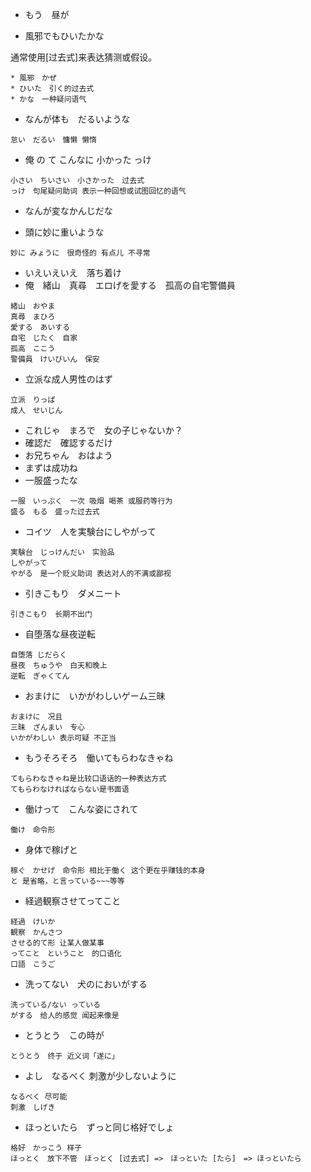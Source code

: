 * もう　昼が

* 風邪でもひいたかな

通常使用[过去式]来表达猜测或假设。

```Text
* 風邪　かぜ
* ひいた　引く的过去式
* かな　一种疑问语气
```

* なんが体も　だるいような

```Text
怠い　だるい　慵懒 懒惰
```

* 俺 の て こんなに 小かった っけ

```Text
小さい　ちいさい　小さかった　过去式
っけ　句尾疑问助词 表示一种回想或试图回忆的语气
```

* なんが変なかんじだな

* 頭に妙に重いような

```Text
妙に みょうに　很奇怪的 有点儿 不寻常

```

* いえいえいえ　落ち着け
* 俺　緒山　真尋　エロげを愛する　孤高の自宅警備員

```Text
緒山　おやま
真尋　まひろ
愛する　あいする
自宅　じたく　自家
孤高　ここう
警備員　けいびいん　保安
```

* 立派な成人男性のはず

```Text
立派　りっぱ
成人　せいじん
```

* これじゃ　まろで　女の子じゃないか？
* 確認だ　確認するだけ
* お兄ちゃん　おはよう
* まずは成功ね
* 一服盛ったな
```Text
一服　いっぷく　一次 吸烟 喝茶 或服药等行为
盛る　もる　盛った过去式
```
* コイツ　人を実験台にしやがって

```Text
実験台　じっけんだい　实验品
しやがって 
やがる　是一个贬义助词 表达对人的不满或鄙视
```

* 引きこもり　ダメニート
```Text 
引きこもり　长期不出门
```

* 自堕落な昼夜逆転
```Text
自堕落 じだらく
昼夜　ちゅうや　白天和晚上
逆転　ぎゃくてん　
```

* おまけに　いかがわしいゲーム三昧

```Text
おまけに　况且
三昧　ざんまい　专心
いかがわしい 表示可疑 不正当
```

* もうそろそろ　働いてもらわなきゃね
```Text
てもらわなきゃね是比较口语话的一种表达方式
てもらわなければならない是书面语
```

* 働けって　こんな姿にされて
```Text
働け　命令形
```

* 身体で稼げと
```Text
稼ぐ　かせげ　命令形 相比于働く 这个更在乎赚钱的本身
と 是省略，と言っている~~~等等
```
* 経過観察させてってこと
```Text
経過　けいか
観察　かんさつ
させる的て形 让某人做某事
ってこと　ということ　的口语化
口語　こうご
```

* 洗ってない　犬のにおいがする

```Text
洗っている/ない っている
がする　给人的感觉 闻起来像是
```

* とうとう　この時が
```Text
とうとう　终于 近义词「遂に」
```

* よし　なるべく 刺激が少しないように
```Text
なるべく 尽可能
刺激　しげき

```

* ほっといたら　ずっと同じ格好でしょ

```Text
格好　かっこう 样子
ほっとく　放下不管　ほっとく [过去式] =>　ほっといた [たら]　=> ほっといたら
```


